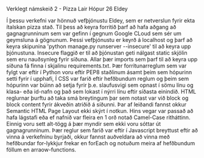 Verklegt námskeið 2 - Pizza Lair
Hópur 26
                                                Eldey

Í þessu verkefni var hönnuð vefþjónustu Eldey, sem er netverslun fyrir ekta ítalskan pizza stað.
Til þess að keyra forritið þarf að hafa aðgang að gagnagrunninum sem var gefinn í gegnum Google CLoud sem sér um geymsluna á gögnunum.
Þessi vefþjónustu er keyrð á localhost og þarf að keyra skipunina 'python manage.py runserver --insecure' til að keyra upp þjónustuna. Insecure flaggið er til að þjónustan geti nálgast static skjölin sem eru nauðsynleg fyrir síðuna.
Allar þær imports sem þarf til að keyra upp síðuna fá finna í skjalinu requirements.txt.
Þær forritunarreglum sem var fylgt var eftir í Python voru eftir PEP8 staðlinum ásamt þeim sem hópurinn setti fyrir í upphafi, Í CSS var farið eftir hefðbundum reglum og þeim sem hópurinn var búinn að setja fyrir þ.e. slaufusvigi sem opnast í sömu línu og klasa- eða id-nafn  og það sem lokast í nýrri línu eftir síðasta einindið. HTML reglurnar þurftu að taka smá breytingum þar sem notast var við block og block content fyrir ákveðin atriðið á síðunni. Þar af leiðandi fannst okkur Semantic HTML Page Layout ekki skýrt í notkun. Hins vegar var passað að hafa lágstafi eða ef nafnið var fleira en 1 orð notað Camel-Case ritháttinn. Einnig voru sett alt-tögg á þær myndir sem ekki voru sóttar út gagnagrunninum. Þær reglur sem farið var eftir í Javascript breyttust eftir að vinna á verkefninu byrjaði, okkur fannst auðveldara að vinna með hefðbundar for-lykkjur frekar en forEach og notuðum meira af hefðbundum föllum en arraow-functions.
